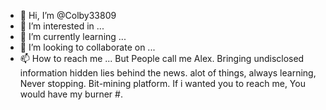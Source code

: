 - 👋 Hi, I’m @Colby33809
- 👀 I’m interested in ...
- 🌱 I’m currently learning ...
- 💞️ I’m looking to collaborate on ...
- 📫 How to reach me ...<!---
Action.Insert.line.1 Colby33809/Colby33809 is a ✨ special ✨ repository because its `README.md` (this file) appears on your GitHub profile.
You can click the Preview link to take a look at your changes.
---> But People call me Alex.
Bringing undisclosed information hidden lies behind the news.
alot of things, always learning, Never stopping.
Bit-mining platform.
If i wanted you to reach me, You would have my burner #.
